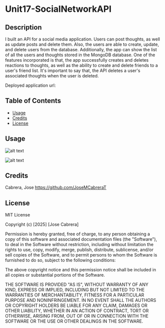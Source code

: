 # Unit17-SocialNetworkAPI

## Description

I built an API for a social media application. Users can post thoughts, as well as update posts and delete them. Also, the users are able to create, update, and delete users from the database. Additionally, the app can show the list of all the users and thoughts stored in the MongoDB database. One of the features incorporated is that, the app successfully creates and deletes reactions to thoughts, as well as the ability to create and delete friends to a user's friend list. It's important to say that, the API deletes a user's associated thoughts when the user is deleted.


Deployed application url: 

## Table of Contents

- [Usage](#usage)
- [Credits](#credits)
- [License](#license)

## Usage

![alt text]()

![alt text]()

## Credits

Cabrera, Jose   https://github.com/JoseMCabreraT

## License

MIT License

Copyright (c) [2025] [Jose Cabrera]

Permission is hereby granted, free of charge, to any person obtaining a copy
of this software and associated documentation files (the "Software"), to deal
in the Software without restriction, including without limitation the rights
to use, copy, modify, merge, publish, distribute, sublicense, and/or sell
copies of the Software, and to permit persons to whom the Software is
furnished to do so, subject to the following conditions:

The above copyright notice and this permission notice shall be included in all
copies or substantial portions of the Software.

THE SOFTWARE IS PROVIDED "AS IS", WITHOUT WARRANTY OF ANY KIND, EXPRESS OR
IMPLIED, INCLUDING BUT NOT LIMITED TO THE WARRANTIES OF MERCHANTABILITY,
FITNESS FOR A PARTICULAR PURPOSE AND NONINFRINGEMENT. IN NO EVENT SHALL THE
AUTHORS OR COPYRIGHT HOLDERS BE LIABLE FOR ANY CLAIM, DAMAGES OR OTHER
LIABILITY, WHETHER IN AN ACTION OF CONTRACT, TORT OR OTHERWISE, ARISING FROM,
OUT OF OR IN CONNECTION WITH THE SOFTWARE OR THE USE OR OTHER DEALINGS IN THE
SOFTWARE.